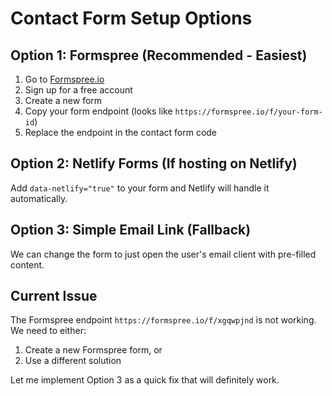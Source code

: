 # Contact Form Setup Options

## Option 1: Formspree (Recommended - Easiest)

1. Go to [Formspree.io](https://formspree.io/)
2. Sign up for a free account
3. Create a new form
4. Copy your form endpoint (looks like `https://formspree.io/f/your-form-id`)
5. Replace the endpoint in the contact form code

## Option 2: Netlify Forms (If hosting on Netlify)

Add `data-netlify="true"` to your form and Netlify will handle it automatically.

## Option 3: Simple Email Link (Fallback)

We can change the form to just open the user's email client with pre-filled content.

## Current Issue
The Formspree endpoint `https://formspree.io/f/xgqwpjnd` is not working. We need to either:
1. Create a new Formspree form, or
2. Use a different solution

Let me implement Option 3 as a quick fix that will definitely work.
